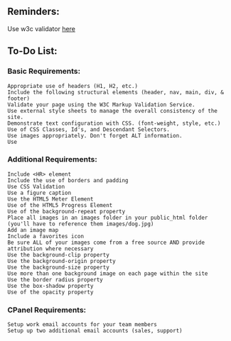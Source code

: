 ## Reminders:
Use w3c validator [here](https://validator.w3.org/)

## To-Do List:
### Basic Requirements:
    Appropriate use of headers (H1, H2, etc.)
    Include the following structural elements (header, nav, main, div, & footer)
    Validate your page using the W3C Markup Validation Service.
    Use external style sheets to manage the overall consistency of the site.
    Demonstrate text configuration with CSS. (font-weight, style, etc.)
    Use of CSS Classes, Id's, and Descendant Selectors.
    Use images appropriately. Don't forget ALT information.
    Use 

### Additional Requirements:
    Include <HR> element
    Include the use of borders and padding
    Use CSS Validation
    Use a figure caption
    Use the HTML5 Meter Element
    Use of the HTML5 Progress Element
    Use of the background-repeat property
    Place all images in an images folder in your public_html folder (you'll have to reference them images/dog.jpg)
    Add an image map
    Include a favorites icon
    Be sure ALL of your images come from a free source AND provide attribution where necessary
    Use the background-clip property
    Use the background-origin property
    Use the background-size property
    Use more than one background image on each page within the site
    Use the border radius property
    Use the box-shadow property
    Use of the opacity property

### CPanel Requirements:
    Setup work email accounts for your team members
    Setup up two additional email accounts (sales, support)

